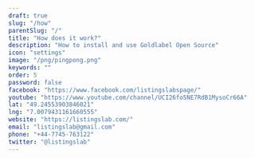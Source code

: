 ```yaml
---
draft: true
slug: "/how"
parentSlug: "/"
title: "How does it work?"
description: "How to install and use Goldlabel Open Source"
icon: "settings"
image: "/png/pingpong.png"
keywords: ""
order: 5
password: false
facebook: "https://www.facebook.com/listingslabspage/"
youtube: "https://www.youtube.com/channel/UCI26fo5NE7RdB1MysoCr66A"
lat: "49.24553903846021"
lng: "7.0079431161660555"
website: "https://listingslab.com/"
email: "listingslab@gmail.com"
phone: "+44-7745-763122"
twitter: "@listingslab"
---
```

